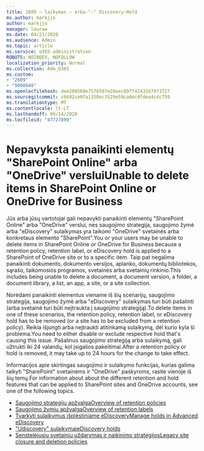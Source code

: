 ```yaml
---
title: 2609 – laikymas – arba-"-" Discovery-Hold
ms.author: markjjo
author: markjjo
manager: lauraw
ms.date: 04/21/2020
ms.audience: Admin
ms.topic: article
ms.service: o365-administration
ROBOTS: NOINDEX, NOFOLLOW
localization_priority: Normal
ms.collection: Adm_O365
ms.custom:
- "2609"
- "9000048"
ms.openlocfilehash: dee208560e7576597e20aec897f42432d7973727
ms.sourcegitcommit: c6692ce0fa1358ec3529e59ca0ecdfdea4cdc759
ms.translationtype: MT
ms.contentlocale: lt-LT
ms.lasthandoff: 09/14/2020
ms.locfileid: "47727899"
---
```

# <a name="unable-to-delete-items-in-sharepoint-online-or-onedrive-for-business"></a><span data-ttu-id="b7aa7-102">Nepavyksta panaikinti elementų "SharePoint Online" arba "OneDrive" verslui</span><span class="sxs-lookup"><span data-stu-id="b7aa7-102">Unable to delete items in SharePoint Online or OneDrive for Business</span></span>

<span data-ttu-id="b7aa7-103">Jūs arba jūsų vartotojai gali nepavykti panaikinti elementų "SharePoint Online" arba "OneDrive" verslui, nes saugojimo strategija, saugojimo žymė arba "eDiscovery" sulaikymas yra taikomi "OneDrive" svetainės arba konkretaus elemento "SharePoint".</span><span class="sxs-lookup"><span data-stu-id="b7aa7-103">You or your users may be unable to delete items in SharePoint Online or OneDrive for Business because a retention policy, retention label, or eDiscovery hold is applied to a SharePoint of OneDrive site or to a specific item.</span></span> <span data-ttu-id="b7aa7-104">Taip pat negalima panaikinti dokumento, dokumento versijos, aplanko, dokumentų bibliotekos, sąrašo, taikomosios programos, svetainės arba svetainių rinkinio.</span><span class="sxs-lookup"><span data-stu-id="b7aa7-104">This includes being unable to delete a document, a document version, a folder, a document library, a list, an app, a site, or a site collection.</span></span> 

<span data-ttu-id="b7aa7-105">Norėdami panaikinti elementus viename iš šių scenarijų, saugojimo strategija, saugojimo žymė arba "eDiscovery" sulaikymas turi būti pašalinti (arba svetainė turi būti neįtraukta į saugojimo strategiją).</span><span class="sxs-lookup"><span data-stu-id="b7aa7-105">To delete items in one of these scenarios, the retention policy, retention label, or eDiscovery hold has to be removed (or a site has to be excluded from a retention policy).</span></span> <span data-ttu-id="b7aa7-106">Reikia išjungti arba neįtraukti atitinkamą sulaikymą, dėl kurio kyla ši problema.</span><span class="sxs-lookup"><span data-stu-id="b7aa7-106">You need to either disable or exclude respective hold that's causing this issue.</span></span> <span data-ttu-id="b7aa7-107">Pašalinus saugojimo strategiją arba sulaikymą, gali užtrukti iki 24 valandų, kol įsigalios pakeitimai.</span><span class="sxs-lookup"><span data-stu-id="b7aa7-107">After a retention policy or hold is removed, it may take up to 24 hours for the change to take effect.</span></span> 

<span data-ttu-id="b7aa7-108">Informacijos apie skirtingas saugojimo ir sulaikymo funkcijas, kurias galima taikyti "SharePoint" svetainėms ir "OneDrive" paskyroms, rasite vienoje iš šių temų.</span><span class="sxs-lookup"><span data-stu-id="b7aa7-108">For information about about the different retention and hold features that can be applied to SharePoint sites and OneDrive accounts, see one of the following topics.</span></span>

- [<span data-ttu-id="b7aa7-109">Saugojimo strategijų apžvalga</span><span class="sxs-lookup"><span data-stu-id="b7aa7-109">Overview of retention policies</span></span>](https://docs.microsoft.com/microsoft-365/compliance/retention-policies)
- [<span data-ttu-id="b7aa7-110">Saugojimo žymių apžvalga</span><span class="sxs-lookup"><span data-stu-id="b7aa7-110">Overview of retention labels</span></span>](https://docs.microsoft.com/microsoft-365/compliance/labels)
- [<span data-ttu-id="b7aa7-111">Tvarkyti sulaikymus išplėstiniame eDiscovery</span><span class="sxs-lookup"><span data-stu-id="b7aa7-111">Manage holds in Advanced eDiscovery</span></span>](https://docs.microsoft.com/microsoft-365/compliance/managing-holds)
- [<span data-ttu-id="b7aa7-112">"Udiscovery" sulaikymai</span><span class="sxs-lookup"><span data-stu-id="b7aa7-112">eDiscovery holds</span></span>](https://docs.microsoft.com/microsoft-365/compliance/ediscovery-cases#step-4-place-content-locations-on-hold)
- [<span data-ttu-id="b7aa7-113">Senstelėjusių svetainių uždarymas ir naikinimo strategijos</span><span class="sxs-lookup"><span data-stu-id="b7aa7-113">Legacy site closure and deletion policies</span></span>](https://support.office.com/article/Use-policies-for-site-closure-and-deletion-A8280D82-27FD-48C5-9ADF-8A5431208BA5)